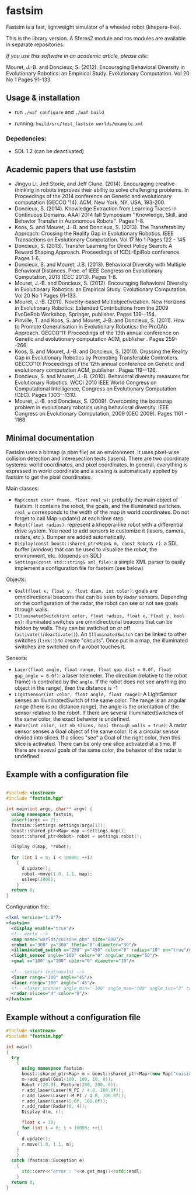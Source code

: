 fastsim
=======


Fastsim is a fast, lightweight simulator of a wheeled robot (khepera-like).

This is the library version. A Sferes2 module and ros modules are available in separate repositories.

*If you use this software in an academic article, please cite:*

Mouret, J.-B. and Doncieux, S. (2012). Encouraging Behavioral Diversity in Evolutionary Robotics: an Empirical Study. Evolutionary Computation. Vol 20 No 1 Pages 91-133.


Usage & installation
--------------------
- run `./waf configure` and `./waf build`

- running: `build/src/test_fastsim worlds/example.xml`

### Depedencies: 
- SDL 1.2 (can be deactivated)

Academic papers that use faststim
----------------------------------
- Jingyu Li, Jed Storie, and Jeff Clune. (2014). Encouraging creative thinking in robots improves their ability to solve challenging problems. In Proceedings of the 2014 conference on Genetic and evolutionary computation (GECCO '14). ACM, New York, NY, USA, 193-200. 
- Doncieux, S. (2014). Knowledge Extraction from Learning Traces in Continuous Domains.
AAAI 2014 fall Symposium ''Knowledge, Skill, and Behavior Transfer in Autonomous Robots''. Pages 1-8.
- Koos, S. and Mouret, J.-B. and Doncieux, S. (2013). The Transferability Approach: Crossing the Reality Gap in Evolutionary Robotics. IEEE Transactions on Evolutionary Computation. Vol 17 No 1 Pages 122 - 145 
- Doncieux, S. (2013). Transfer Learning for Direct Policy Search: A Reward Shaping Approach. Proceedings of ICDL-EpiRob conference. Pages 1-6.
- Doncieux, S. and Mouret, J.B. (2013). Behavioral Diversity with Multiple Behavioral Distances. Proc. of IEEE Congress on Evolutionary Computation, 2013 (CEC 2013). Pages 1-8.
- Mouret, J.-B. and Doncieux, S. (2012). Encouraging Behavioral Diversity in Evolutionary Robotics: an Empirical Study. Evolutionary Computation. Vol 20 No 1 Pages 91-133.
-  Mouret, J.-B. (2011). Novelty-based Multiobjectivization. New Horizons in Evolutionary Robotics: Extended Contributions from the 2009 EvoDeRob Workshop, Springer, publisher. Pages 139--154.
- Pinville, T. and Koos, S. and Mouret, J-B. and Doncieux, S. (2011). How to Promote Generalisation in Evolutionary Robotics: the ProGAb Approach. GECCO'11: Proceedings of the 13th annual conference on Genetic and evolutionary computation ACM, publisher . Pages 259--266.
-  Koos, S. and Mouret, J.-B. and Doncieux, S. (2010). Crossing the Reality Gap in Evolutionary Robotics by Promoting Transferable Controllers.
GECCO'10: Proceedings of the 12th annual conference on Genetic and evolutionary computation ACM, publisher . Pages 119--126.
- Doncieux, S. and Mouret, J.-B. (2010). Behavioral diversity measures for Evolutionary Robotics. WCCI 2010 IEEE World Congress on Computational Intelligence, Congress on Evolutionary Computation (CEC). Pages 1303--1310.
- Mouret, J.-B. and Doncieux, S. (2009). Overcoming the bootstrap problem in evolutionary robotics using behavioral diversity. IEEE Congress on Evolutionary Computation, 2009 (CEC 2009). Pages 1161 - 1168.

Minimal documentation
---------------------
Fastsim uses a bitmap (a pbm file) as an environment. It uses pixel-wise collision detection and interesection tests (lasers). There are two coordinate systems: world coordinates, and pixel coordinates. In general, everything is expressed in world coordinate and a scaling is automatically applied by fastsim to get the pixel coordinates.

Main classes:
- `Map(const char* fname, float real_w)`: probably the main object of fastsim. It contains the robot, the goals, and the illuminated switches. `real_w` corresponds to the width of the map in world coordinates. Do not forget to call Map::update() at each time step
- `Robot(float radius)`: represent a khepera-like robot with a differential drive system. You need to add sensors to customize it (lasers, camera, radars, etc.). Bumper are added automatically.
- `Display(const boost::shared_ptr<Map>& m, const Robot& r)`: a SDL buffer (window) that can be used to visualize the robot, the environment, etc. (depends on SDL)
- `Settings(const std::string& xml_file)`: a simple XML parser to easily implement a configuration file for fastsim (see below)

Objects:
- `Goal(float x, float y, float diam, int color)`: goals are omnidirectional beacons that can be seen by `Radar` sensors. Depending on the configuration of the radar, the robot can see or not see goals through walls. 
- `IlluminatedSwitch(int color, float radius, float x, float y, bool on)`: illuminated switches are omnidirectional beacons that can be hidden by walls. They can be switched on or off (`activate()`/`deactivate()`). An `IlluminatedSwitch` can be linked to other switches (`link()`) to create "circuits". Once put in a map, the illuminated switches are switched on if a robot touches it.

Sensors:
- `Laser(float angle, float range, float gap_dist = 0.0f, float gap_angle = 0.0f)`: a laser telemeter. The direction (relative to the robot frame) is controlled by the `angle`. If the robot does not see anything (no object in the range), then the distance is -1
- `LightSensor(int color, float angle, float range)`: A LightSensor senses an IlluminatedSwitch of the same color. The range is an angular range (there is no distance range), the angle is the orientation of the sensor relative to the robot. If there are several IlluminatedSwitches of the same color, the exact behavior is undefined.
- `Radar(int color, int nb_slices, bool through_walls = true)`: A radar sensor senses a Goal object of the same color. It is a circular sensor divided into slices. If a slices "see" a Goal of the right color, then this slice is activated. There can be only one slice activated at a time. If there are seveval goals of the same color, the behavior of the radar is undefined.

Example with a configuration file
---------------------------------
```C++

#include <iostream>
#include "fastsim.hpp"

int main(int argc, char** argv) {
  using namespace fastsim;
  assert(argc == 2);
  fastsim::Settings settings(argv[1]);
  boost::shared_ptr<Map> map = settings.map();
  boost::shared_ptr<Robot> robot = settings.robot();

  Display d(map, *robot);
  
  for (int i = 0; i < 10000; ++i)
    {
      d.update();
      robot->move(1.0, 1.1, map);
      usleep(1000);
    }
  return 0;
}
```

Configuration file:
```XML
<?xml version="1.0"?>
<fastsim>
  <display enable="true"/>
  <!-- world -->
  <map name="worlds/cuisine.pbm" size="600"/>
  <robot x="300" y="300" theta="0" diameter="30"/>
  <illuminated_switch x="250" y="450" color="0" radius="10" on="true"/>
  <light_sensor angle="100" color="0" angular_range="50"/>
  <goal x="100" y="100" color="0" diameter="10"/>
  
  <!-- sensors (optionals) -->
  <laser range="100" angle="45"/>
  <laser range="100" angle="-45"/>
  <!-- <laser_scanner angle_min="-100" angle_max="100" angle_inc="2" range="300"/> -->
  <radar slices="4" color="0"/>
</fastsim>
```

Example without a configuration file
-----------------------------------

```C++
#include <iostream>
#include "fastsim.hpp"

int main()
{
  try
    {
      using namespace fastsim; 
      boost::shared_ptr<Map> m = boost::shared_ptr<Map>(new Map("cuisine.pbm", 600));
      m->add_goal(Goal(100, 100, 10, 0));
      Robot r(20.0f, Posture(200, 200, 0));
      r.add_laser(Laser(M_PI / 4.0, 100.0f));
      r.add_laser(Laser(-M_PI / 4.0, 100.0f));
      r.add_laser(Laser(0.0f, 100.0f));
      r.add_radar(Radar(0, 4));
      Display d(m, r);

      float x = 30;
      for (int i = 0; i < 10000; ++i)
	{
	  d.update();
	  r.move(1.0, 1.1, m);
	}
    }
  catch (fastsim::Exception e)
    {
      std::cerr<<"error : "<<e.get_msg()<<std::endl;
    }
  return 0;
}
```


